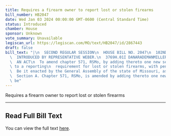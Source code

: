 ```yaml
---
title: Requires a firearm owner to report lost or stolen firearms
bill_number: HB2047
date: Wed Jan 03 2024 00:00:00 GMT-0600 (Central Standard Time)
status: Introduced
chamber: House
sponsor: Unknown
vote_summary: Unavailable
legiscan_url: https://legiscan.com/MO/text/HB2047/id/2867443
draft: false
bill_text: "|\n  SECOND REGULAR SESSION\n  HOUSE BILL NO. 2047\n  102ND GENERAL ASSEMBLY\n\
  \  INTRODUCED BY REPRESENTATIVE WEBER.\n  3769H.01I DANARADEMANMILLER,ChiefClerk\n\
  \  AN ACT\n  To amend chapter 571, RSMo, by adding thereto one new section relating\
  \ to a reporting\n  requirement for lost or stolen firearms, with penalty provisions.\n\
  \  Be it enacted by the General Assembly of the state of Missouri, as follows:\n\
  \  Section A. Chapter 571, RSMo, is amended by adding thereto one new section, to\
  \ be"
---
```

Requires a firearm owner to report lost or stolen firearms

---

## Read Full Bill Text

You can view the full text [here](https://legiscan.com/MO/text/HB2047/id/2867443).
